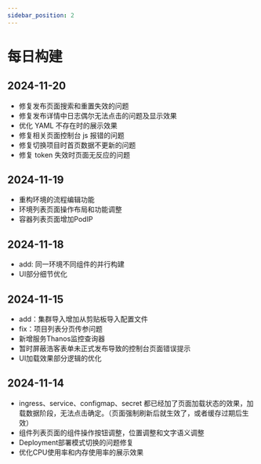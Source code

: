 ```yaml
---
sidebar_position: 2
---
```

# 每日构建

## 2024-11-20

- 修复发布页面搜索和重置失效的问题
- 修复发布详情中日志偶尔无法点击的问题及显示效果
- 优化 YAML 不存在时的展示效果
- 修复相关页面控制台 js 报错的问题
- 修复切换项目时首页数据不更新的问题
- 修复 token 失效时页面无反应的问题

## 2024-11-19

- 重构环境的流程编辑功能
- 环境列表页面操作布局和功能调整
- 容器列表页面增加PodIP

## 2024-11-18

- add: 同一环境不同组件的并行构建
- UI部分细节优化

## 2024-11-15

- add：集群导入增加从剪贴板导入配置文件
- fix：项目列表分页传参问题
- 新增服务Thanos监控查询器
- 暂时屏蔽浩客表单未正式发布导致的控制台页面错误提示
- UI加载效果部分逻辑的优化

## 2024-11-14

- ingress、service、configmap、secret 都已经加了页面加载状态的效果，加载数据阶段，无法点击确定。（页面强制刷新后就生效了，或者缓存过期后生效）
- 组件列表页面的组件操作按钮调整，位置调整和文字语义调整
- Deployment部署模式切换的问题修复
- 优化CPU使用率和内存使用率的展示效果
